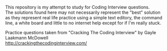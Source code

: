 This repository is my attempt to study for Coding Interview questions.  
The solutions found here may not necessarily represent the "best" solution as they represent real life practice using a simple text editory, the command line, a white board and little to no internet help except for if I'm really stuck.  

Practice questions taken from "Cracking The Coding Interview" by Gayle Laakmann McDowell  
http://crackingthecodinginterview.com/